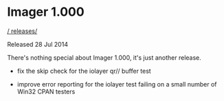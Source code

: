 # Imager 1.000

[ / ](..) [releases/](./)

Released 28 Jul 2014

There's nothing special about Imager 1.000, it's just another release.

- fix the skip check for the iolayer qr// buffer test

- improve error reporting for the iolayer test failing on a small number of Win32 CPAN testers
